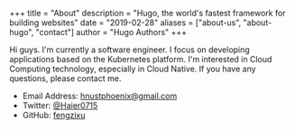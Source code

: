 +++
title = "About"
description = "Hugo, the world's fastest framework for building websites"
date = "2019-02-28"
aliases = ["about-us", "about-hugo", "contact"]
author = "Hugo Authors"
+++

Hi guys. I'm currently a software engineer. I focus on developing applications based on the Kubernetes platform. I'm interested in Cloud Computing technology, especially in Cloud Native. If you have any questions, please contact me.

- Email Address: [hnustphoenix@gmail.com](hnustphoenix@gmail.com)
- Twitter: [@Haier0715](https://twitter.com/Haier0715)
- GitHub: [fengzixu](https://github.com/fengzixu)
